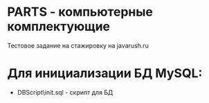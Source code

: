 # PARTS - компьютерные комплектующие
Тестовое задание на стажировку на javarush.ru

# Для инициализации БД MySQL:
* DBScript\init.sql - скрипт для БД
